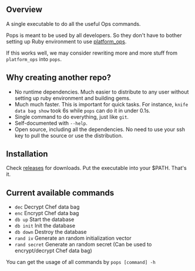 ## Overview
A single executable to do all the useful Ops commands.

Pops is meant to be used by all developers. So they don't have to bother setting up Ruby environment to use [platform_ops](https://github.com/MYOB-Technology/platform_ops).

If this works well, we may consider rewriting more and more stuff from `platform_ops` into `pops`.


## Why creating another repo?
- No runtime dependencies. Much easier to distribute to any user without setting up ruby environment and building gems.
- Much much faster. This is important for quick tasks. For instance, `knife data bag show` took 6s while `pops` can do it in under 0.1s.
- Single command to do everything, just like `git`.
- Self-documented with `--help`.
- Open source, including all the dependencies. No need to use your ssh key to pull the source or use the distribution.

## Installation
Check [releases](https://github.com/MYOB-Technology/pops/releases) for downloads. Put the executable into your $PATH. That's it.

## Current available commands
- `dec` Decrypt Chef data bag
- `enc` Encrypt Chef data bag
- `db up` Start the database
- `db init` Init the database
- `db down` Destroy the database
- `rand iv` Generate an random initialization vector
- `rand secret` Generate an random secret (Can be used to encrypt/decrypt Chef data bag)

You can get the usage of all commands by `pops [command] -h`
